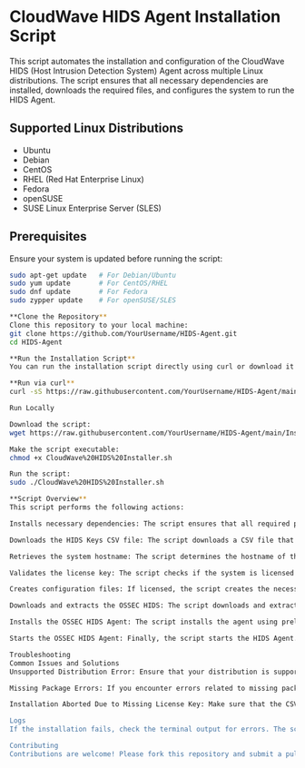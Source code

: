 # CloudWave HIDS Agent Installation Script

This script automates the installation and configuration of the CloudWave HIDS (Host Intrusion Detection System) Agent across multiple Linux distributions. The script ensures that all necessary dependencies are installed, downloads the required files, and configures the system to run the HIDS Agent.

## Supported Linux Distributions

- Ubuntu
- Debian
- CentOS
- RHEL (Red Hat Enterprise Linux)
- Fedora
- openSUSE
- SUSE Linux Enterprise Server (SLES)

## Prerequisites

Ensure your system is updated before running the script:

```bash
sudo apt-get update   # For Debian/Ubuntu
sudo yum update       # For CentOS/RHEL
sudo dnf update       # For Fedora
sudo zypper update    # For openSUSE/SLES

**Clone the Repository**
Clone this repository to your local machine:
git clone https://github.com/YourUsername/HIDS-Agent.git
cd HIDS-Agent

**Run the Installation Script**
You can run the installation script directly using curl or download it and run locally:

**Run via curl**
curl -sS https://raw.githubusercontent.com/YourUsername/HIDS-Agent/main/Install%20Script/CloudWave%20HIDS%20Installer.sh | sudo bash

Run Locally

Download the script:
wget https://raw.githubusercontent.com/YourUsername/HIDS-Agent/main/Install%20Script/CloudWave%20HIDS%20Installer.sh

Make the script executable:
chmod +x CloudWave%20HIDS%20Installer.sh

Run the script:
sudo ./CloudWave%20HIDS%20Installer.sh

**Script Overview**
This script performs the following actions:

Installs necessary dependencies: The script ensures that all required packages are installed based on the Linux distribution in use.

Downloads the HIDS Keys CSV file: The script downloads a CSV file that contains the license keys required for the HIDS Agent.

Retrieves the system hostname: The script determines the hostname of the system to match it against the CSV file.

Validates the license key: The script checks if the system is licensed for the CloudWave HIDS Agent.

Creates configuration files: If licensed, the script creates the necessary configuration files for unattended installation.

Downloads and extracts the OSSEC HIDS: The script downloads and extracts the latest version of OSSEC HIDS.

Installs the OSSEC HIDS Agent: The script installs the agent using preloaded variables for an unattended installation.

Starts the OSSEC HIDS Agent: Finally, the script starts the HIDS Agent.

Troubleshooting
Common Issues and Solutions
Unsupported Distribution Error: Ensure that your distribution is supported and that the necessary repositories are enabled.

Missing Package Errors: If you encounter errors related to missing packages, verify that the repositories for your distribution are correctly configured.

Installation Aborted Due to Missing License Key: Make sure that the CSV file with license keys is correctly downloaded and includes the license key for your system's hostname.

Logs
If the installation fails, check the terminal output for errors. The script provides verbose output for easy troubleshooting.

Contributing
Contributions are welcome! Please fork this repository and submit a pull request.
